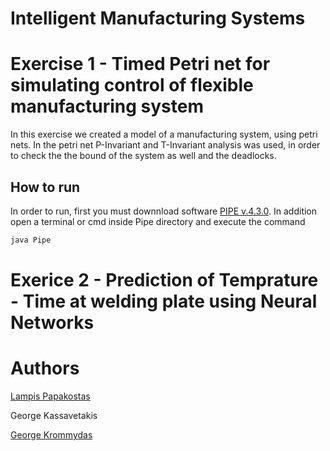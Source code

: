 # Intelligent Manufacturing Systems 

# Exercise 1 - Timed Petri net for simulating control of flexible manufacturing system
  
In this exercise we created a model of a manufacturing system, using petri nets. In the petri net P-Invariant and T-Invariant analysis was used, in order to check the the bound of the system as well and the deadlocks. 
## How to run

In order to run, first you must downnload software [PIPE v.4.3.0](https://sourceforge.net/projects/pipe2/).
In addition open a terminal or cmd inside Pipe directory and execute the command
```bash
java Pipe
```

# Exerice 2 - Prediction of Temprature - Time at welding plate using Neural Networks




# Authors

[Lampis Papakostas](https://github.com/LPapakostas)

George Kassavetakis

[George Krommydas](https://github.com/GeoKrom)
